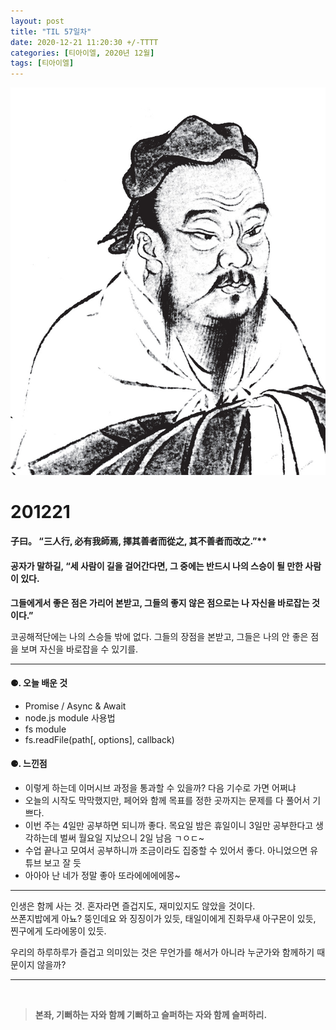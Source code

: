 ```yaml
---
layout: post
title: "TIL 57일차"
date: 2020-12-21 11:20:30 +/-TTTT
categories: [티아이엘, 2020년 12월]
tags: [티아이엘]
---
```


![image](/assets/img/sample/avatar.jpg)

# **201221**

#### **子**曰。 “三人行, 必有我師焉, 擇其善者而從之, 其不善者而改之.”\*\*

#### **공자가 말하길, “세 사람이 길을 걸어간다면, 그 중에는 반드시 나의 스승이 될 만한 사람이 있다.**

**그들에게서 좋은 점은 가리어 본받고, 그들의 좋지 않은 점으로는 나 자신을 바로잡는 것이다.”**

코공해적단에는 나의 스승들 밖에 없다. 그들의 장점을 본받고, 그들은 나의 안 좋은 점을 보며 자신을 바로잡을 수 있기를.

---

#### **⚈. 오늘 배운 것**

- Promise / Async & Await
- node.js module 사용법
- fs module
- fs.readFile(path[, options], callback)

#### **⚈. 느낀점**

- 이렇게 하는데 이머시브 과정을 통과할 수 있을까? 다음 기수로 가면 어쩌냐
- 오늘의 시작도 막막했지만, 페어와 함께 목표를 정한 곳까지는 문제를 다 풀어서 기쁘다.
- 이번 주는 4일만 공부하면 되니까 좋다. 목요일 밤은 휴일이니 3일만 공부한다고 생각하는데 벌써 월요일 지났으니 2일 남음 ㄱㅇㄷ~
- 수업 끝나고 모여서 공부하니까 조금이라도 집중할 수 있어서 좋다. 아니었으면 유튜브 보고 잘 듯
- 아아아 난 네가 정말 좋아 또라에에에에몽~

---

인생은 함께 사는 것. 혼자라면 즐겁지도, 재미있지도 않았을 것이다.  
쓰폰지밥에게 아뇨? 뚱인데요 와 징징이가 있듯, 태일이에게 진화무새 아구몬이 있듯,  
찐구에게 도라에몽이 있듯.

우리의 하루하루가 즐겁고 의미있는 것은 무언가를 해서가 아니라 누군가와 함께하기 때문이지 않을까?

---

<br>

> **본좌, 기뻐하는 자와 함께 기뻐하고 슬퍼하는 자와 함께 슬퍼하리.**
